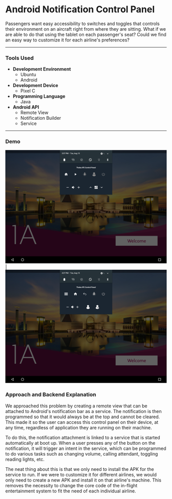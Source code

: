 # Android Notification Control Panel

Passengers want easy accessibility to switches and toggles that controls their
environment on an aircraft right from where they are sitting. What if we are
able to do that using the tablet on each passenger's seat? Could we find an
easy way to customize it for each airline's preferences?

* * *

### Tools Used

* **Development Environment**
  * Ubuntu
  * Android
* **Development Device**
  * Pixel C
* **Programming Language**
  * Java
* **Android API**
  * Remote View
  * Notification Builder
  * Service

* * *

### Demo

![ControlPanel1](/demo/ControlPanel/ControlPanel1.png) | ![ControlPanel2](/demo/ControlPanel/ControlPanel2.png)

### Approach and Backend Explanation

We approached this problem by creating a remote view that can be attached to
Android's notification bar as a service. The notification is then programmed so
that it would always be at the top and cannot be cleared. This made it so
the user can access this control panel on their device, at any time, regardless
of application they are running on their machine.

To do this, the notification attachment is linked to a service that is started
automatically at boot up. When a user presses any of the button on the notification,
it will trigger an intent in the service, which can be programmed to do various
tasks such as changing volume, calling attendant, toggling reading lights, etc.

The neat thing about this is that we only need to install the APK for the service
to run. If we were to customize it for different airlines, we would only need
to create a new APK and install it on that airline's machine. This removes the
necessity to change the core code of the in-flight entertainment system to fit
the need of each individual airline.
